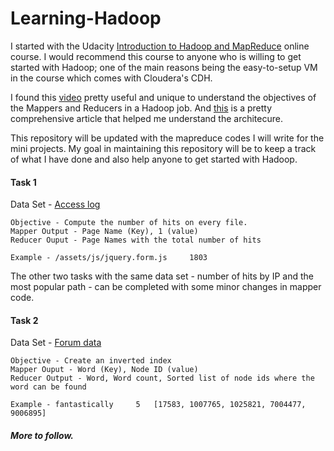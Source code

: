 # Learning-Hadoop

I started with the Udacity [Introduction to Hadoop and MapReduce](https://www.udacity.com/course/intro-to-hadoop-and-mapreduce--ud617) online course. I would recommend this course to anyone who is willing to get started with Hadoop; one of the main reasons being the easy-to-setup VM in the course which comes with Cloudera's CDH. 

I found this [video](https://www.youtube.com/watch?v=bcjSe0xCHbE) pretty useful and unique to understand the objectives of the Mappers and Reducers in a Hadoop job. And [this](http://bradhedlund.com/2011/09/10/understanding-hadoop-clusters-and-the-network/) is a pretty comprehensive article that helped me understand the architecure.  

This repository will be updated with the mapreduce codes I will write for the mini projects. My goal in maintaining this repository will be to keep a track of what I have done and also help anyone to get started with Hadoop. 

#### Task 1
Data Set - [Access log](http://content.udacity-data.com/courses/ud617/access_log.gz)
    
    Objective - Compute the number of hits on every file. 
    Mapper Output - Page Name (Key), 1 (value)
    Reducer Ouput - Page Names with the total number of hits

    Example - /assets/js/jquery.form.js 	1803    
    
The other two tasks with the same data set - number of hits by IP and the most popular path - can be completed with some minor changes in mapper code.
    
#### Task 2
Data Set - [Forum data](http://content.udacity-data.com/course/hadoop/forum_data.tar.gz)

    Objective - Create an inverted index
    Mapper Ouput - Word (Key), Node ID (value)
    Reducer Output - Word, Word count, Sorted list of node ids where the word can be found
    
    Example - fantastically 	5 	[17583, 1007765, 1025821, 7004477, 9006895]

##### More to follow.
